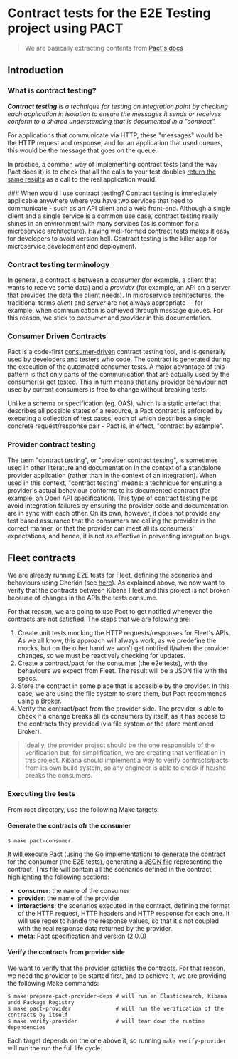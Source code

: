 # Contract tests for the E2E Testing project using PACT

> We are basically extracting contents from [Pact's docs](https://docs.pact.io)

## Introduction

### What is contract testing?
_**Contract testing** is a technique for testing an integration point by checking each application in isolation to ensure the messages it sends or receives conform to a shared understanding that is documented in a "contract"._

For applications that communicate via HTTP, these "messages" would be the HTTP request and response, and for an application that used queues, this would be the message that goes on the queue.

In practice, a common way of implementing contract tests (and the way Pact does it) is to check that all the calls to your test doubles [return the same results](https://martinfowler.com/bliki/ContractTest.html) as a call to the real application would.

### When would I use contract testing?
Contract testing is immediately applicable anywhere where you have two services that need to communicate - such as an API client and a web front-end. Although a single client and a single service is a common use case, contract testing really shines in an environment with many services (as is common for a microservice architecture). Having well-formed contract tests makes it easy for developers to avoid version hell. Contract testing is the killer app for microservice development and deployment.

### Contract testing terminology
In general, a contract is between a _consumer_ (for example, a client that wants to receive some data) and a _provider_ (for example, an API on a server that provides the data the client needs). In microservice architectures, the traditional terms _client_ and _server_ are not always appropriate -- for example, when communication is achieved through message queues. For this reason, we stick to _consumer_ and _provider_ in this documentation.

### Consumer Driven Contracts
Pact is a code-first [consumer-driven](http://martinfowler.com/articles/consumerDrivenContracts.html) contract testing tool, and is generally used by developers and testers who code. The contract is generated during the execution of the automated consumer tests. A major advantage of this pattern is that only parts of the communication that are actually used by the consumer(s) get tested. This in turn means that any provider behaviour not used by current consumers is free to change without breaking tests.

Unlike a schema or specification (eg. OAS), which is a static artefact that describes all possible states of a resource, a Pact contract is enforced by executing a collection of test cases, each of which describes a single concrete request/response pair - Pact is, in effect, "contract by example".

### Provider contract testing
The term "contract testing", or "provider contract testing", is sometimes used in other literature and documentation in the context of a standalone provider application (rather than in the context of an integration). When used in this context, "contract testing" means: a technique for ensuring a provider's actual behaviour conforms to its documented contract (for example, an Open API specification). This type of contract testing helps avoid integration failures by ensuring the provider code and documentation are in sync with each other. On its own, however, it does not provide any test based assurance that the consumers are calling the provider in the correct manner, or that the provider can meet all its consumers' expectations, and hence, it is not as effective in preventing integration bugs.

## Fleet contracts
We are already running E2E tests for Fleet, defining the scenarios and behaviours using Gherkin (see [here](./e2e/_suites/ingest-manager/features)). As explained above, we now want to verify that the contracts between Kibana Fleet and this project is not broken because of changes in the APIs the tests consume.

For that reason, we are going to use Pact to get notified whenever the contracts are not satisfied. The steps that we are folowing are:

1. Create unit tests mocking the HTTP requests/responses for Fleet's APIs. As we all know, this approach will always work, as we predefine the mocks, but on the other hand we won't get notified if/when the provider changes, so we must be reactively checking for updates.
1. Create a contract/pact for the consumer (the e2e tests), with the behaviours we expect from Fleet. The result will be a JSON file with the specs.
1. Store the contract in some place that is accesible by the provider. In this case, we are using the file system to store them, but Pact recommends using a [Broker](https://github.com/pact-foundation/pact_broker).
1. Verify the contract/pact from the provider side. The provider is able to check if a change breaks all its consumers by itself, as it has access to the contracts they provided (via file system or the afore mentioned Broker).

>Ideally, the provider project should be the one responsible of the verification but, for simplification, we are creating that verification in this project. Kibana should implement a way to verify contracts/pacts from its own build system, so any engineer is able to check if he/she breaks the consumers.

### Executing the tests
From root directory, use the following Make targets:

#### Generate the contracts ofr the consumer
```shell
$ make pact-consumer
```

It will execute Pact (using the [Go implementation](https://github.com/pact-foundation/pact-go/)) to generate the contract for the consumer (the E2E tests), generating a [JSON file](./pacts/e2e_testing_framework-fleet.json) representing the contract. This file will contain all the scenarios defined in the contract, highlighting the following sections:

- **consumer**: the name of the consumer
- **provider**: the name of the provider
- **interactions**: the scenarios executed in the contract, defining the format of the HTTP request, HTTP headers and HTTP response for each one. It will use regex to handle the response values, so that it's not coupled with the real response data returned by the provider.
- **meta**: Pact specification and version (2.0.0)


#### Verify the contracts from provider side
We want to verify that the provider satisfies the contracts. For that reason, we need the provider to be started first, and to achieve it, we are providing the following Make commands:

```shell
$ make prepare-pact-provider-deps # will run an Elasticsearch, Kibana andd Package Registry
$ make pact-provider              # will run the verification of the contracts by itself
$ make verify-provider            # will tear down the runtime dependencies
```

Each target depends on the one above it, so running `make verify-provider` will run the run the full life cycle.
